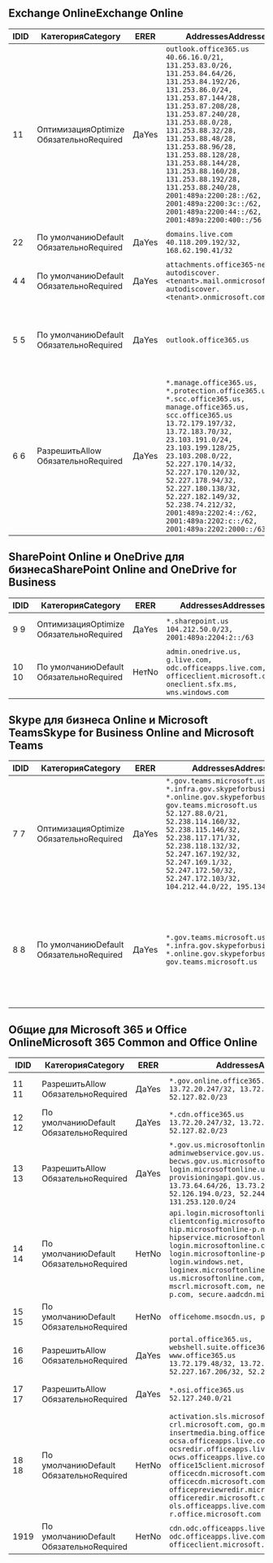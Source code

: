 <!--THIS FILE IS AUTOMATICALLY GENERATED. MANUAL CHANGES WILL BE OVERWRITTEN.-->
<!--Please contact the Office 365 Endpoints team with any questions.-->
<!--USGovGCCHigh endpoints version 2019012800-->
<!--File generated 2019-01-30 08:01:24.7920-->

## <a name="exchange-online"></a><span data-ttu-id="5bc4e-101">Exchange Online</span><span class="sxs-lookup"><span data-stu-id="5bc4e-101">Exchange Online</span></span>

<span data-ttu-id="5bc4e-102">ID</span><span class="sxs-lookup"><span data-stu-id="5bc4e-102">ID</span></span> | <span data-ttu-id="5bc4e-103">Категория</span><span class="sxs-lookup"><span data-stu-id="5bc4e-103">Category</span></span> | <span data-ttu-id="5bc4e-104">ER</span><span class="sxs-lookup"><span data-stu-id="5bc4e-104">ER</span></span> | <span data-ttu-id="5bc4e-105">Addresses</span><span class="sxs-lookup"><span data-stu-id="5bc4e-105">Addresses</span></span> | <span data-ttu-id="5bc4e-106">Порты</span><span class="sxs-lookup"><span data-stu-id="5bc4e-106">Ports</span></span>
-- | -------------------- | --- | ------------------------------------------------------------------------------------------------------------------------------------------------------------------------------------------------------------------------------------------------------------------------------------------------------------------------------------------------------------------------------------------------------------------------------------------------ | -------------------------------
<span data-ttu-id="5bc4e-107">1</span><span class="sxs-lookup"><span data-stu-id="5bc4e-107">1</span></span> | <span data-ttu-id="5bc4e-108">Оптимизация</span><span class="sxs-lookup"><span data-stu-id="5bc4e-108">Optimize</span></span><BR><span data-ttu-id="5bc4e-109">Обязательно</span><span class="sxs-lookup"><span data-stu-id="5bc4e-109">Required</span></span> | <span data-ttu-id="5bc4e-110">Да</span><span class="sxs-lookup"><span data-stu-id="5bc4e-110">Yes</span></span> | `outlook.office365.us`<BR>`40.66.16.0/21, 131.253.83.0/26, 131.253.84.64/26, 131.253.84.192/26, 131.253.86.0/24, 131.253.87.144/28, 131.253.87.208/28, 131.253.87.240/28, 131.253.88.0/28, 131.253.88.32/28, 131.253.88.48/28, 131.253.88.96/28, 131.253.88.128/28, 131.253.88.144/28, 131.253.88.160/28, 131.253.88.192/28, 131.253.88.240/28, 2001:489a:2200:28::/62, 2001:489a:2200:3c::/62, 2001:489a:2200:44::/62, 2001:489a:2200:400::/56` | <span data-ttu-id="5bc4e-111">**TCP:** 443, 80</span><span class="sxs-lookup"><span data-stu-id="5bc4e-111">**TCP:** 443, 80</span></span>
<span data-ttu-id="5bc4e-112">2</span><span class="sxs-lookup"><span data-stu-id="5bc4e-112">2</span></span> | <span data-ttu-id="5bc4e-113">По умолчанию</span><span class="sxs-lookup"><span data-stu-id="5bc4e-113">Default</span></span><BR><span data-ttu-id="5bc4e-114">Обязательно</span><span class="sxs-lookup"><span data-stu-id="5bc4e-114">Required</span></span> | <span data-ttu-id="5bc4e-115">Да</span><span class="sxs-lookup"><span data-stu-id="5bc4e-115">Yes</span></span> | `domains.live.com`<BR>`40.118.209.192/32, 168.62.190.41/32` | <span data-ttu-id="5bc4e-116">**TCP:** 443, 80</span><span class="sxs-lookup"><span data-stu-id="5bc4e-116">**TCP:** 443, 80</span></span>
<span data-ttu-id="5bc4e-117">4 </span><span class="sxs-lookup"><span data-stu-id="5bc4e-117">4</span></span> | <span data-ttu-id="5bc4e-118">По умолчанию</span><span class="sxs-lookup"><span data-stu-id="5bc4e-118">Default</span></span><BR><span data-ttu-id="5bc4e-119">Обязательно</span><span class="sxs-lookup"><span data-stu-id="5bc4e-119">Required</span></span> | <span data-ttu-id="5bc4e-120">Да</span><span class="sxs-lookup"><span data-stu-id="5bc4e-120">Yes</span></span> | `attachments.office365-net.us, autodiscover.<tenant>.mail.onmicrosoft.com, autodiscover.<tenant>.onmicrosoft.com` | <span data-ttu-id="5bc4e-121">**TCP:** 443, 80</span><span class="sxs-lookup"><span data-stu-id="5bc4e-121">**TCP:** 443, 80</span></span>
<span data-ttu-id="5bc4e-122">5 </span><span class="sxs-lookup"><span data-stu-id="5bc4e-122">5</span></span> | <span data-ttu-id="5bc4e-123">По умолчанию</span><span class="sxs-lookup"><span data-stu-id="5bc4e-123">Default</span></span><BR><span data-ttu-id="5bc4e-124">Обязательно</span><span class="sxs-lookup"><span data-stu-id="5bc4e-124">Required</span></span> | <span data-ttu-id="5bc4e-125">Да</span><span class="sxs-lookup"><span data-stu-id="5bc4e-125">Yes</span></span> | `outlook.office365.us` | <span data-ttu-id="5bc4e-126">**TCP:** 143, 25, 587, 993, 995</span><span class="sxs-lookup"><span data-stu-id="5bc4e-126">**TCP:** 143, 25, 587, 993, 995</span></span>
<span data-ttu-id="5bc4e-127">6 </span><span class="sxs-lookup"><span data-stu-id="5bc4e-127">6</span></span> | <span data-ttu-id="5bc4e-128">Разрешить</span><span class="sxs-lookup"><span data-stu-id="5bc4e-128">Allow</span></span><BR><span data-ttu-id="5bc4e-129">Обязательно</span><span class="sxs-lookup"><span data-stu-id="5bc4e-129">Required</span></span> | <span data-ttu-id="5bc4e-130">Да</span><span class="sxs-lookup"><span data-stu-id="5bc4e-130">Yes</span></span> | `*.manage.office365.us, *.protection.office365.us, *.scc.office365.us, manage.office365.us, scc.office365.us`<BR>`13.72.179.197/32, 13.72.183.70/32, 23.103.191.0/24, 23.103.199.128/25, 23.103.208.0/22, 52.227.170.14/32, 52.227.170.120/32, 52.227.178.94/32, 52.227.180.138/32, 52.227.182.149/32, 52.238.74.212/32, 2001:489a:2202:4::/62, 2001:489a:2202:c::/62, 2001:489a:2202:2000::/63` | <span data-ttu-id="5bc4e-131">**TCP:** 25, 443</span><span class="sxs-lookup"><span data-stu-id="5bc4e-131">**TCP:** 25, 443</span></span>

## <a name="sharepoint-online-and-onedrive-for-business"></a><span data-ttu-id="5bc4e-132">SharePoint Online и OneDrive для бизнеса</span><span class="sxs-lookup"><span data-stu-id="5bc4e-132">SharePoint Online and OneDrive for Business</span></span>

<span data-ttu-id="5bc4e-133">ID</span><span class="sxs-lookup"><span data-stu-id="5bc4e-133">ID</span></span> | <span data-ttu-id="5bc4e-134">Категория</span><span class="sxs-lookup"><span data-stu-id="5bc4e-134">Category</span></span> | <span data-ttu-id="5bc4e-135">ER</span><span class="sxs-lookup"><span data-stu-id="5bc4e-135">ER</span></span> | <span data-ttu-id="5bc4e-136">Addresses</span><span class="sxs-lookup"><span data-stu-id="5bc4e-136">Addresses</span></span> | <span data-ttu-id="5bc4e-137">Порты</span><span class="sxs-lookup"><span data-stu-id="5bc4e-137">Ports</span></span>
-- | -------------------- | --- | ----------------------------------------------------------------------------------------------------------------------- | ----------------
<span data-ttu-id="5bc4e-138">9 </span><span class="sxs-lookup"><span data-stu-id="5bc4e-138">9</span></span> | <span data-ttu-id="5bc4e-139">Оптимизация</span><span class="sxs-lookup"><span data-stu-id="5bc4e-139">Optimize</span></span><BR><span data-ttu-id="5bc4e-140">Обязательно</span><span class="sxs-lookup"><span data-stu-id="5bc4e-140">Required</span></span> | <span data-ttu-id="5bc4e-141">Да</span><span class="sxs-lookup"><span data-stu-id="5bc4e-141">Yes</span></span> | `*.sharepoint.us`<BR>`104.212.50.0/23, 2001:489a:2204:2::/63` | <span data-ttu-id="5bc4e-142">**TCP:** 443, 80</span><span class="sxs-lookup"><span data-stu-id="5bc4e-142">**TCP:** 443, 80</span></span>
<span data-ttu-id="5bc4e-143">10 </span><span class="sxs-lookup"><span data-stu-id="5bc4e-143">10</span></span> | <span data-ttu-id="5bc4e-144">По умолчанию</span><span class="sxs-lookup"><span data-stu-id="5bc4e-144">Default</span></span><BR><span data-ttu-id="5bc4e-145">Обязательно</span><span class="sxs-lookup"><span data-stu-id="5bc4e-145">Required</span></span> | <span data-ttu-id="5bc4e-146">Нет</span><span class="sxs-lookup"><span data-stu-id="5bc4e-146">No</span></span> | `admin.onedrive.us, g.live.com, odc.officeapps.live.com, officeclient.microsoft.com, oneclient.sfx.ms, wns.windows.com` | <span data-ttu-id="5bc4e-147">**TCP:** 443, 80</span><span class="sxs-lookup"><span data-stu-id="5bc4e-147">**TCP:** 443, 80</span></span>

## <a name="skype-for-business-online-and-microsoft-teams"></a><span data-ttu-id="5bc4e-148">Skype для бизнеса Online и Microsoft Teams</span><span class="sxs-lookup"><span data-stu-id="5bc4e-148">Skype for Business Online and Microsoft Teams</span></span>

<span data-ttu-id="5bc4e-149">ID</span><span class="sxs-lookup"><span data-stu-id="5bc4e-149">ID</span></span> | <span data-ttu-id="5bc4e-150">Категория</span><span class="sxs-lookup"><span data-stu-id="5bc4e-150">Category</span></span> | <span data-ttu-id="5bc4e-151">ER</span><span class="sxs-lookup"><span data-stu-id="5bc4e-151">ER</span></span> | <span data-ttu-id="5bc4e-152">Addresses</span><span class="sxs-lookup"><span data-stu-id="5bc4e-152">Addresses</span></span> | <span data-ttu-id="5bc4e-153">Порты</span><span class="sxs-lookup"><span data-stu-id="5bc4e-153">Ports</span></span>
-- | -------------------- | --- | --------------------------------------------------------------------------------------------------------------------------------------------------------------------------------------------------------------------------------------------------------------------------------------------------------------------------------- | --------------------------------------------------
<span data-ttu-id="5bc4e-154">7 </span><span class="sxs-lookup"><span data-stu-id="5bc4e-154">7</span></span> | <span data-ttu-id="5bc4e-155">Оптимизация</span><span class="sxs-lookup"><span data-stu-id="5bc4e-155">Optimize</span></span><BR><span data-ttu-id="5bc4e-156">Обязательно</span><span class="sxs-lookup"><span data-stu-id="5bc4e-156">Required</span></span> | <span data-ttu-id="5bc4e-157">Да</span><span class="sxs-lookup"><span data-stu-id="5bc4e-157">Yes</span></span> | `*.gov.teams.microsoft.us, *.infra.gov.skypeforbusiness.us, *.online.gov.skypeforbusiness.us, gov.teams.microsoft.us`<BR>`52.127.88.0/21, 52.238.114.160/32, 52.238.115.146/32, 52.238.117.171/32, 52.238.118.132/32, 52.247.167.192/32, 52.247.169.1/32, 52.247.172.50/32, 52.247.172.103/32, 104.212.44.0/22, 195.134.228.0/22` | <span data-ttu-id="5bc4e-158">**TCP:** 443, 80</span><span class="sxs-lookup"><span data-stu-id="5bc4e-158">**TCP:** 443, 80</span></span><BR><span data-ttu-id="5bc4e-159">**UDP:** 3478</span><span class="sxs-lookup"><span data-stu-id="5bc4e-159">**UDP:** 3478</span></span>
<span data-ttu-id="5bc4e-160">8 </span><span class="sxs-lookup"><span data-stu-id="5bc4e-160">8</span></span> | <span data-ttu-id="5bc4e-161">По умолчанию</span><span class="sxs-lookup"><span data-stu-id="5bc4e-161">Default</span></span><BR><span data-ttu-id="5bc4e-162">Обязательно</span><span class="sxs-lookup"><span data-stu-id="5bc4e-162">Required</span></span> | <span data-ttu-id="5bc4e-163">Да</span><span class="sxs-lookup"><span data-stu-id="5bc4e-163">Yes</span></span> | `*.gov.teams.microsoft.us, *.infra.gov.skypeforbusiness.us, *.online.gov.skypeforbusiness.us, gov.teams.microsoft.us` | <span data-ttu-id="5bc4e-164">**TCP:** 5061, 50000–59999</span><span class="sxs-lookup"><span data-stu-id="5bc4e-164">**TCP:** 5061, 50000-59999</span></span><BR><span data-ttu-id="5bc4e-165">**UDP:** 50000–59999</span><span class="sxs-lookup"><span data-stu-id="5bc4e-165">**UDP:** 50000-59999</span></span>

## <a name="microsoft-365-common-and-office-online"></a><span data-ttu-id="5bc4e-166">Общие для Microsoft 365 и Office Online</span><span class="sxs-lookup"><span data-stu-id="5bc4e-166">Microsoft 365 Common and Office Online</span></span>

<span data-ttu-id="5bc4e-167">ID</span><span class="sxs-lookup"><span data-stu-id="5bc4e-167">ID</span></span> | <span data-ttu-id="5bc4e-168">Категория</span><span class="sxs-lookup"><span data-stu-id="5bc4e-168">Category</span></span> | <span data-ttu-id="5bc4e-169">ER</span><span class="sxs-lookup"><span data-stu-id="5bc4e-169">ER</span></span> | <span data-ttu-id="5bc4e-170">Addresses</span><span class="sxs-lookup"><span data-stu-id="5bc4e-170">Addresses</span></span> | <span data-ttu-id="5bc4e-171">Порты</span><span class="sxs-lookup"><span data-stu-id="5bc4e-171">Ports</span></span>
-- | ------------------- | --- | ---------------------------------------------------------------------------------------------------------------------------------------------------------------------------------------------------------------------------------------------------------------------------------------------------------------------------------------------------------------------------------------------- | ----------------
<span data-ttu-id="5bc4e-172">11 </span><span class="sxs-lookup"><span data-stu-id="5bc4e-172">11</span></span> | <span data-ttu-id="5bc4e-173">Разрешить</span><span class="sxs-lookup"><span data-stu-id="5bc4e-173">Allow</span></span><BR><span data-ttu-id="5bc4e-174">Обязательно</span><span class="sxs-lookup"><span data-stu-id="5bc4e-174">Required</span></span> | <span data-ttu-id="5bc4e-175">Да</span><span class="sxs-lookup"><span data-stu-id="5bc4e-175">Yes</span></span> | `*.gov.online.office365.us`<BR>`13.72.20.247/32, 13.72.185.126/32, 52.127.82.0/23` | <span data-ttu-id="5bc4e-176">**TCP:** 443</span><span class="sxs-lookup"><span data-stu-id="5bc4e-176">**TCP:** 443</span></span>
<span data-ttu-id="5bc4e-177">12 </span><span class="sxs-lookup"><span data-stu-id="5bc4e-177">12</span></span> | <span data-ttu-id="5bc4e-178">По умолчанию</span><span class="sxs-lookup"><span data-stu-id="5bc4e-178">Default</span></span><BR><span data-ttu-id="5bc4e-179">Обязательно</span><span class="sxs-lookup"><span data-stu-id="5bc4e-179">Required</span></span> | <span data-ttu-id="5bc4e-180">Да</span><span class="sxs-lookup"><span data-stu-id="5bc4e-180">Yes</span></span> | `*.cdn.office365.us`<BR>`13.72.20.247/32, 13.72.185.126/32, 52.127.82.0/23` | <span data-ttu-id="5bc4e-181">**TCP:** 443</span><span class="sxs-lookup"><span data-stu-id="5bc4e-181">**TCP:** 443</span></span>
<span data-ttu-id="5bc4e-182">13 </span><span class="sxs-lookup"><span data-stu-id="5bc4e-182">13</span></span> | <span data-ttu-id="5bc4e-183">Разрешить</span><span class="sxs-lookup"><span data-stu-id="5bc4e-183">Allow</span></span><BR><span data-ttu-id="5bc4e-184">Обязательно</span><span class="sxs-lookup"><span data-stu-id="5bc4e-184">Required</span></span> | <span data-ttu-id="5bc4e-185">Да</span><span class="sxs-lookup"><span data-stu-id="5bc4e-185">Yes</span></span> | `*.gov.us.microsoftonline.com, adminwebservice.gov.us.microsoftonline.com, becws.gov.us.microsoftonline.com, login.microsoftonline.us, provisioningapi.gov.us.microsoftonline.com`<BR>`13.73.64.64/26, 13.73.208.128/25, 52.126.194.0/23, 52.244.120.128/25, 131.253.120.0/24` | <span data-ttu-id="5bc4e-186">**TCP:** 443</span><span class="sxs-lookup"><span data-stu-id="5bc4e-186">**TCP:** 443</span></span>
<span data-ttu-id="5bc4e-187">14 </span><span class="sxs-lookup"><span data-stu-id="5bc4e-187">14</span></span> | <span data-ttu-id="5bc4e-188">По умолчанию</span><span class="sxs-lookup"><span data-stu-id="5bc4e-188">Default</span></span><BR><span data-ttu-id="5bc4e-189">Обязательно</span><span class="sxs-lookup"><span data-stu-id="5bc4e-189">Required</span></span> | <span data-ttu-id="5bc4e-190">Нет</span><span class="sxs-lookup"><span data-stu-id="5bc4e-190">No</span></span> | `api.login.microsoftonline.com, clientconfig.microsoftonline-p.net, hip.microsoftonline-p.net, hipservice.microsoftonline.com, login.microsoftonline.com, login.microsoftonline-p.com, login.windows.net, loginex.microsoftonline.com, login-us.microsoftonline.com, mscrl.microsoft.com, nexus.microsoftonline-p.com, secure.aadcdn.microsoftonline-p.com` | <span data-ttu-id="5bc4e-191">**TCP:** 443</span><span class="sxs-lookup"><span data-stu-id="5bc4e-191">**TCP:** 443</span></span>
<span data-ttu-id="5bc4e-192">15 </span><span class="sxs-lookup"><span data-stu-id="5bc4e-192">15</span></span> | <span data-ttu-id="5bc4e-193">По умолчанию</span><span class="sxs-lookup"><span data-stu-id="5bc4e-193">Default</span></span><BR><span data-ttu-id="5bc4e-194">Обязательно</span><span class="sxs-lookup"><span data-stu-id="5bc4e-194">Required</span></span> | <span data-ttu-id="5bc4e-195">Нет</span><span class="sxs-lookup"><span data-stu-id="5bc4e-195">No</span></span> | `officehome.msocdn.us, prod.msocdn.us` | <span data-ttu-id="5bc4e-196">**TCP:** 443, 80</span><span class="sxs-lookup"><span data-stu-id="5bc4e-196">**TCP:** 443, 80</span></span>
<span data-ttu-id="5bc4e-197">16 </span><span class="sxs-lookup"><span data-stu-id="5bc4e-197">16</span></span> | <span data-ttu-id="5bc4e-198">Разрешить</span><span class="sxs-lookup"><span data-stu-id="5bc4e-198">Allow</span></span><BR><span data-ttu-id="5bc4e-199">Обязательно</span><span class="sxs-lookup"><span data-stu-id="5bc4e-199">Required</span></span> | <span data-ttu-id="5bc4e-200">Да</span><span class="sxs-lookup"><span data-stu-id="5bc4e-200">Yes</span></span> | `portal.office365.us, webshell.suite.office365.us, www.office365.us`<BR>`13.72.179.48/32, 13.72.188.8/32, 52.227.167.206/32, 52.227.170.242/32` | <span data-ttu-id="5bc4e-201">**TCP:** 443, 80</span><span class="sxs-lookup"><span data-stu-id="5bc4e-201">**TCP:** 443, 80</span></span>
<span data-ttu-id="5bc4e-202">17 </span><span class="sxs-lookup"><span data-stu-id="5bc4e-202">17</span></span> | <span data-ttu-id="5bc4e-203">Разрешить</span><span class="sxs-lookup"><span data-stu-id="5bc4e-203">Allow</span></span><BR><span data-ttu-id="5bc4e-204">Обязательно</span><span class="sxs-lookup"><span data-stu-id="5bc4e-204">Required</span></span> | <span data-ttu-id="5bc4e-205">Да</span><span class="sxs-lookup"><span data-stu-id="5bc4e-205">Yes</span></span> | `*.osi.office365.us`<BR>`52.127.240.0/21` | <span data-ttu-id="5bc4e-206">**TCP:** 443</span><span class="sxs-lookup"><span data-stu-id="5bc4e-206">**TCP:** 443</span></span>
<span data-ttu-id="5bc4e-207">18 </span><span class="sxs-lookup"><span data-stu-id="5bc4e-207">18</span></span> | <span data-ttu-id="5bc4e-208">По умолчанию</span><span class="sxs-lookup"><span data-stu-id="5bc4e-208">Default</span></span><BR><span data-ttu-id="5bc4e-209">Обязательно</span><span class="sxs-lookup"><span data-stu-id="5bc4e-209">Required</span></span> | <span data-ttu-id="5bc4e-210">Нет</span><span class="sxs-lookup"><span data-stu-id="5bc4e-210">No</span></span> | `activation.sls.microsoft.com, crl.microsoft.com, go.microsoft.com, insertmedia.bing.office.net, ocsa.officeapps.live.com, ocsredir.officeapps.live.com, ocws.officeapps.live.com, office15client.microsoft.com, officecdn.microsoft.com, officecdn.microsoft.com.edgesuite.net, officepreviewredir.microsoft.com, officeredir.microsoft.com, ols.officeapps.live.com, r.office.microsoft.com` | <span data-ttu-id="5bc4e-211">**TCP:** 443, 80</span><span class="sxs-lookup"><span data-stu-id="5bc4e-211">**TCP:** 443, 80</span></span>
<span data-ttu-id="5bc4e-212">19</span><span class="sxs-lookup"><span data-stu-id="5bc4e-212">19</span></span> | <span data-ttu-id="5bc4e-213">По умолчанию</span><span class="sxs-lookup"><span data-stu-id="5bc4e-213">Default</span></span><BR><span data-ttu-id="5bc4e-214">Обязательно</span><span class="sxs-lookup"><span data-stu-id="5bc4e-214">Required</span></span> | <span data-ttu-id="5bc4e-215">Нет</span><span class="sxs-lookup"><span data-stu-id="5bc4e-215">No</span></span> | `cdn.odc.officeapps.live.com, odc.officeapps.live.com, officeclient.microsoft.com` | <span data-ttu-id="5bc4e-216">**TCP:** 443, 80</span><span class="sxs-lookup"><span data-stu-id="5bc4e-216">**TCP:** 443, 80</span></span>
